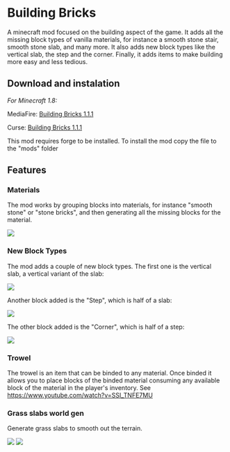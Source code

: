 # Building Bricks

A minecraft mod focused on the building aspect of the game. It adds all the missing block types of vanilla materials, for instance a smooth stone stair, smooth stone slab, and many more. It also adds new block types like the vertical slab, the step and the corner. Finally, it adds items to make building more easy and less tedious.

## Download and instalation

_For Minecraft 1.8:_

MediaFire: [Building Bricks 1.1.1](http://www.mediafire.com/download/1za1fxmt6hph5gr/BuildingBricks-1.1.1.jar)

Curse: [Building Bricks 1.1.1](http://www.curse.com/mc-mods/Minecraft/236150-building-bricks/2268698)

This mod requires forge to be installed.
To install the mod copy the file to the "mods" folder

## Features

### Materials

The mod works by grouping blocks into materials, for instance "smooth stone" or "stone bricks", and then generating all the missing blocks for the material.

![](https://raw.githubusercontent.com/hea3ven/BuildingBricks/master/media/materials.png)

### New Block Types

The mod adds a couple of new block types. The first one is the vertical slab, a vertical variant of the slab:

![](https://raw.githubusercontent.com/hea3ven/BuildingBricks/master/media/vertical_slab.png)

Another block added is the "Step", which is half of a slab:

![](https://raw.githubusercontent.com/hea3ven/BuildingBricks/master/media/step.png)

The other block added is the "Corner", which is half of a step:

![](https://raw.githubusercontent.com/hea3ven/BuildingBricks/master/media/corner.png)

### Trowel

The trowel is an item that can be binded to any material. Once binded it allows you to place blocks of the binded material consuming any available block of the material in the player's inventory. See https://www.youtube.com/watch?v=SSI_TNFE7MU

### Grass slabs world gen

Generate grass slabs to smooth out the terrain.

![](https://raw.githubusercontent.com/hea3ven/BuildingBricks/master/media/grass_world_gen1.png)
![](https://raw.githubusercontent.com/hea3ven/BuildingBricks/master/media/grass_world_gen2.png)

